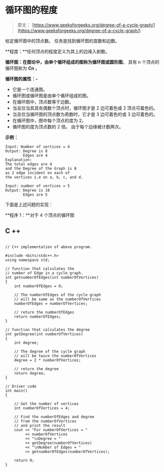 # 循环图的程度

> 原文： [https://www.geeksforgeeks.org/degree-of-a-cycle-graph/](https://www.geeksforgeeks.org/degree-of-a-cycle-graph/)

给定循环图中的顶点数。 任务是找到循环图的度数和边数。

**程度：**任何顶点的程度定义为其上的边缘入射数。

**循环图：**在图论中，由单个循环组成的图称为**循环图或圆形图**。 具有 n 个顶点的循环图称为 **Cn** 。

**循环图的属性：-**

*   它是一个连通图。
*   循环图或循环图是由单个循环组成的图。
*   在循环图中，顶点数等于边数。
*   当且仅当其具有偶数个顶点时，循环图才是 2 边可着色或 2 顶点可着色的。
*   当且仅当循环图的顶点数为奇数时，它才是 3 边可着色的或 3 边可着色的。
*   在循环图中，图中每个顶点的度为 2。
*   循环图的度为顶点数的 2 倍。 由于每个边缘被计数两次。

**示例：**

```
Input: Number of vertices = 4
Output: Degree is 8
        Edges are 4
Explanation: 
The total edges are 4 
and the Degree of the Graph is 8
as 2 edge incident on each of 
the vertices i.e on a, b, c, and d. 

Input: number of vertices = 5
Output: Degree is 10
        Edges are 5

```

下面是上述问题的实现：

**程序 1：**对于 4 个顶点的循环图

## C ++

```

// C++ implementation of above program. 

#include <bits/stdc++.h> 
using namespace std; 

// function that calculates the 
// number of Edge in a cycle graph. 
int getnumberOfEdges(int numberOfVertices) 
{ 
    int numberOfEdges = 0; 

    // The numberOfEdges of the cycle graph 
    // will be same as the numberOfVertices 
    numberOfEdges = numberOfVertices; 

    // return the numberOfEdges 
    return numberOfEdges; 
} 

// function that calculates the degree 
int getDegree(int numberOfVertices) 
{ 
    int degree; 

    // The degree of the cycle graph 
    // will be twice the numberOfVertices 
    degree = 2 * numberOfVertices; 

    // return the degree 
    return degree; 
} 

// Driver code 
int main() 
{ 

    // Get the number of vertices 
    int numberOfVertices = 4; 

    // Find the numberOfEdges and degree 
    // from the numberOfVertices 
    // and print the result 
    cout << "For numberOfVertices = "
         << numberOfVertices 
         << "\nDegree = "
         << getDegree(numberOfVertices) 
         << "\nNumber of Edges = "
         << getnumberOfEdges(numberOfVertices); 

    return 0; 
} 

```